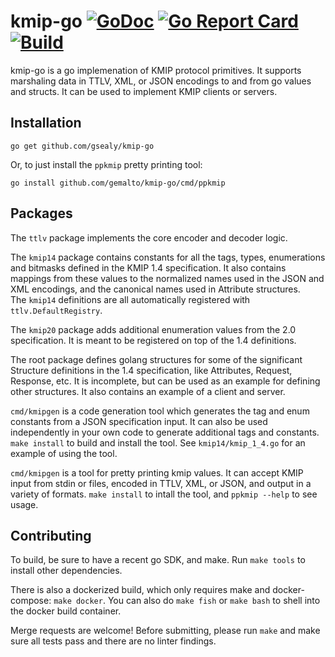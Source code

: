 kmip-go [![GoDoc](https://godoc.org/github.com/gsealy/kmip-go?status.png)](https://godoc.org/github.com/gsealy/kmip-go) [![Go Report Card](https://goreportcard.com/badge/github.com/gemalto/kmip-go)](https://goreportcard.com/report/gemalto/kmip-go) [![Build](https://github.com/gemalto/kmip-go/workflows/Build/badge.svg)](https://github.com/gemalto/kmip-go/actions?query=branch%3Amaster+workflow%3ABuild+)
=======

kmip-go is a go implemenation of KMIP protocol primitives. It supports marshaling data in TTLV, XML, or JSON encodings
to and from go values and structs. It can be used to implement KMIP clients or servers.

Installation
------------

    go get github.com/gsealy/kmip-go

Or, to just install the `ppkmip` pretty printing tool:

    go install github.com/gemalto/kmip-go/cmd/ppkmip

Packages
--------

The `ttlv` package implements the core encoder and decoder logic.

The `kmip14` package contains constants for all the tags, types, enumerations and bitmasks defined in the KMIP 1.4
specification. It also contains mappings from these values to the normalized names used in the JSON and XML encodings,
and the canonical names used in Attribute structures.  
The `kmip14` definitions are all automatically registered with `ttlv.DefaultRegistry`.

The `kmip20` package adds additional enumeration values from the 2.0 specification. It is meant to be registered on top
of the 1.4 definitions.

The root package defines golang structures for some of the significant Structure definitions in the 1.4 specification,
like Attributes, Request, Response, etc. It is incomplete, but can be used as an example for defining other structures.
It also contains an example of a client and server.

`cmd/kmipgen` is a code generation tool which generates the tag and enum constants from a JSON specification input. It
can also be used independently in your own code to generate additional tags and constants.  `make install`
to build and install the tool. See `kmip14/kmip_1_4.go` for an example of using the tool.

`cmd/kmipgen` is a tool for pretty printing kmip values. It can accept KMIP input from stdin or files, encoded in TTLV,
XML, or JSON, and output in a variety of formats.  `make install` to intall the tool, and
`ppkmip --help` to see usage.

Contributing
------------

To build, be sure to have a recent go SDK, and make. Run `make tools` to install other dependencies.

There is also a dockerized build, which only requires make and docker-compose: `make docker`. You can also
do `make fish` or `make bash` to shell into the docker build container.

Merge requests are welcome!  Before submitting, please run `make` and make sure all tests pass and there are no linter
findings.